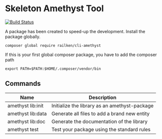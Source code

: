 # Skeleton Amethyst Tool

[![Build Status](https://travis-ci.org/railken/cli-amethyst.svg?branch=master)](https://travis-ci.org/railken/cli-amethyst)

A package has been created to speed-up the development. Install the package globally.

    composer global require railken/cli-amethyst
    
If this is your first global composer package, you have to add the composer path

    export PATH=$PATH:$HOME/.composer/vendor/bin

## Commands

| Name     | Description                                   |
|----------|-----------------------------------------------|
| amethyst lib:init | Initialize the library as an amethyst-package |
| amethyst lib:data | Generate all files to add a brand new entity  |
| amethyst lib:doc  | Generate the documentation of the library     |
| amethyst test     | Test your package using the standard rules    |